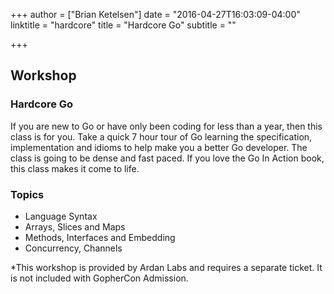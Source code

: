 +++
author = ["Brian Ketelsen"]
date = "2016-04-27T16:03:09-04:00"
linktitle = "hardcore"
title = "Hardcore Go"
subtitle = ""

+++

## Workshop
### Hardcore Go

If you are new to Go or have only been coding for less than a year, then this class is for you. Take a quick 7 hour tour of Go learning the specification, implementation and idioms to help make you a better Go developer. The class is going to be dense and fast paced. If you love the Go In Action book, this class makes it come to life. 

### Topics

* Language Syntax
* Arrays, Slices and Maps
* Methods, Interfaces and Embedding
* Concurrency, Channels 


*This workshop is provided by Ardan Labs and requires a separate ticket. It is not included with GopherCon Admission.
